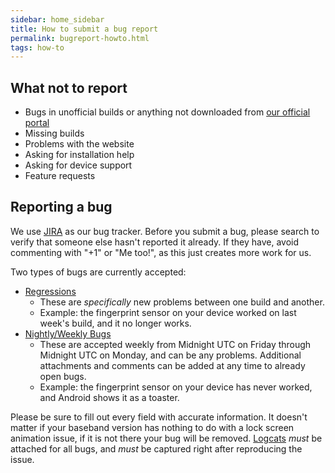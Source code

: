 ```yaml
---
sidebar: home_sidebar
title: How to submit a bug report
permalink: bugreport-howto.html
tags: how-to
---
```


## What not to report
  - Bugs in unofficial builds or anything not downloaded from [our official portal](https://download.lineageos.org/)
  - Missing builds
  - Problems with the website
  - Asking for installation help
  - Asking for device support
  - Feature requests

## Reporting a bug

We use [JIRA](https://jira.lineageos.org) as our bug tracker. Before you submit a bug, please search to verify that someone else hasn't reported it already. If they have, avoid commenting with "+1" or "Me too!", as this just creates more work for us.

Two types of bugs are currently accepted:

  - [Regressions](https://jira.lineageos.org/browse/REGRESSION)
    - These are *specifically* new problems between one build and another.
    - Example: the fingerprint sensor on your device worked on last week's build, and it no longer works.
  - [Nightly/Weekly Bugs](https://jira.lineageos.org/browse/BUGBASH)
    - These are accepted weekly from Midnight UTC on Friday through Midnight UTC on Monday, and can be any problems. Additional attachments and comments can be added at any time to already open bugs.
    - Example: the fingerprint sensor on your device has never worked, and Android shows it as a toaster.

Please be sure to fill out every field with accurate information. It doesn't matter if your baseband version has nothing to do with a lock screen animation issue, if it is not there your bug will be removed. [Logcats](/logcat.html) *must* be attached for all bugs, and *must* be captured right after reproducing the issue.

